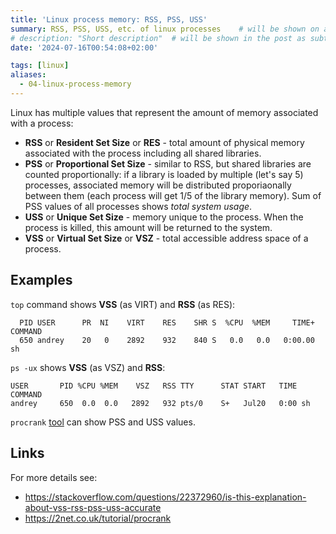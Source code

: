 ```yaml
---
title: 'Linux process memory: RSS, PSS, USS'
summary: RSS, PSS, USS, etc. of linux processes    # will be shown on a post card on the main page
# description: "Short description"  # will be shown in the post as subtitle
date: '2024-07-16T00:54:08+02:00'

tags: [linux]
aliases:
  - 04-linux-process-memory
---
```


Linux has multiple values that represent the amount of memory associated with a process:

- **RSS** or **Resident Set Size** or **RES** - total amount of physical memory associated with
  the process including all shared libraries.
- **PSS** or **Proportional Set Size** - similar to RSS, but shared libraries are counted
  proportionally: if a library is loaded by multiple (let's say 5) processes, associated memory will
  be distributed proporiaonally between them (each process will get 1/5 of the library memory). Sum of
  PSS values of all processes shows _total system usage_.
- **USS** or **Unique Set Size** - memory unique to the process. When the process is killed, this
  amount will be returned to the system.
- **VSS** or **Virtual Set Size** or **VSZ** - total accessible address space of a process.

## Examples

`top` command shows **VSS** (as VIRT) and **RSS** (as RES):

```
  PID USER      PR  NI    VIRT    RES    SHR S  %CPU  %MEM     TIME+ COMMAND
  650 andrey    20   0    2892    932    840 S   0.0   0.0   0:00.00 sh
```

`ps -ux` shows **VSS** (as VSZ) and **RSS**:

```
USER       PID %CPU %MEM    VSZ   RSS TTY      STAT START   TIME COMMAND
andrey     650  0.0  0.0   2892   932 pts/0    S+   Jul20   0:00 sh
```

`procrank` [tool](https://github.com/cglmcu/procrank) can show PSS and USS values.

## Links

For more details see:

- https://stackoverflow.com/questions/22372960/is-this-explanation-about-vss-rss-pss-uss-accurate
- https://2net.co.uk/tutorial/procrank
